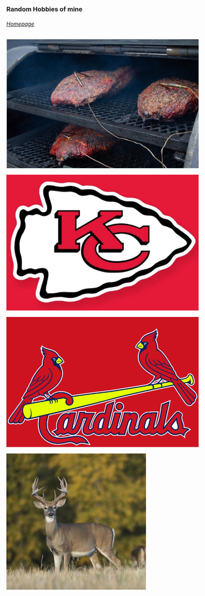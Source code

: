 ### **Random Hobbies of mine**

###### [Homepage](README.md)

![BBQ](bbq.png)

![Chiefs](chiefs.png)

![Cardinals](cardinals.png)

![Hunting](hunting.png)